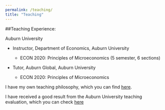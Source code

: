 ```yaml
---
permalink: /teaching/
title: "Teaching"
---
```


##Teaching Experience:

Auburn University
- Instructor, Department of Economics, Auburn University
	- ECON 2020: Principles of Microeconomics (5 semester, 6 sections) 

- Tutor, Auburn Global, Auburn University
	- ECON 2020: Principles of Microeconomics 

I have my own teaching philosophy, which you can find [here](https://github.com/kanekarsanket/kanekarsanket.github.io/raw/master/files/TeachingPhilosophy.pdf).

I have received a good result from the Auburn University teaching evaluation, which you can check [here](https://github.com/kanekarsanket/kanekarsanket.github.io/raw/master/files/TeachingEvaluation.pdf)


